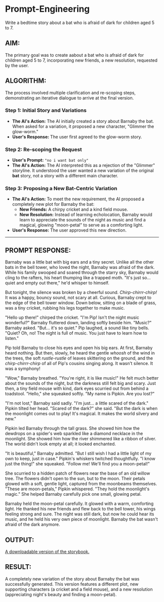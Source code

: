 # Prompt-Engineering
Write a bedtime story about a bat who is afraid of dark for children aged 5 to 7.

## AIM:
The primary goal was to create aabout a bat who is afraid of dark for children aged 5 to 7, incorporating new friends, a new resolution, requested by the user.

## ALGORITHM:
The process involved multiple clarification and re-scoping steps, demonstrating an iterative dialogue to arrive at the final version.

### Step 1: Initial Story and Variations
*   **The AI's Action:** The AI initially created a story about Barnaby the bat. When asked for a variation, it proposed a new character, "Glimmer the glow-worm."
*   **User's Response:** The user first agreed to the glow-worm story.

### Step 2: Re-scoping the Request
*   **User's Prompt:** `"no i want bat only"`
*   **The AI's Action:** The AI interpreted this as a rejection of the "Glimmer" storyline. It understood the user wanted a new variation of the original **bat** story, not a story with a different main character.

### Step 3: Proposing a New Bat-Centric Variation
*   **The AI's Action:** To meet the new requirement, the AI proposed a completely new plot for Barnaby the bat:
    *   **New Friends:** A chirpy cricket and a kind field mouse.
    *   **New Resolution:** Instead of learning echolocation, Barnaby would learn to appreciate the sounds of the night as music and find a magical, glowing "moon-petal" to serve as a comforting light.
*   **User's Response:** The user approved this new direction.

---

## PROMPT RESPONSE:

Barnaby was a little bat with big ears and a tiny secret. Unlike all the other bats in the bell tower, who loved the night, Barnaby was afraid of the dark. While his family swooped and soared through the starry sky, Barnaby would cling to the rafters, his heart thumping like a trapped moth. "It's just so... quiet and empty out there," he'd whisper to himself.

But tonight, the silence was broken by a cheerful sound. *Chirp-chirrr-chirp!* It was a happy, bouncy sound, not scary at all. Curious, Barnaby crept to the edge of the bell tower window. Down below, sitting on a blade of grass, was a tiny cricket, rubbing his legs together to make music.

"Hello up there!" chirped the cricket. "I'm Pip! Isn't the night music wonderful?" Barnaby fluttered down, landing softly beside him. "Music?" Barnaby asked. "But... it's so quiet." Pip laughed, a sound like tiny bells. "Quiet? Oh, no! The night is full of music. You just have to learn how to listen."

Pip told Barnaby to close his eyes and open his big ears. At first, Barnaby heard nothing. But then, slowly, he heard the gentle *whoosh* of the wind in the trees, the soft *rustle-rustle* of leaves skittering on the ground, and the *chirp-chirrr-chirp* of all of Pip's cousins singing along. It wasn't silence. It was a symphony!

"Wow," Barnaby breathed. "You're right, it is like music!" He felt much better about the sounds of the night, but the darkness still felt big and scary. Just then, a tiny field mouse with kind, dark eyes scurried out from behind a toadstool. "Hello," she squeaked softly. "My name is Pipkin. Are you lost?"

"I'm not lost," Barnaby said sadly. "I'm just... a little scared of the dark." Pipkin tilted her head. "Scared of the dark?" she said. "But the dark is when the moonlight comes out to play! It's magical. It makes the world silvery and new."

Pipkin led Barnaby through the tall grass. She showed him how the dewdrops on a spider's web sparkled like a diamond necklace in the moonlight. She showed him how the river shimmered like a ribbon of silver. The world didn't look empty at all; it looked enchanted.

"It is beautiful," Barnaby admitted. "But I still wish I had a little light of my own to keep, just in case." Pipkin's whiskers twitched thoughtfully. "I know just the thing!" she squeaked. "Follow me! We'll find you a moon-petal!"

She scurried to a hidden patch of flowers near the base of an old willow tree. The flowers didn't open to the sun, but to the moon. Their petals glowed with a soft, gentle light, captured from the moonbeams themselves. "These are moon-petals," Pipkin whispered. "They hold the moonlight's magic." She helped Barnaby carefully pick one small, glowing petal.

Barnaby held the moon-petal carefully. It glowed with a warm, comforting light. He thanked his new friends and flew back to the bell tower, his wings feeling strong and sure. The night was still dark, but now he could hear its music, and he held his very own piece of moonlight. Barnaby the bat wasn't afraid of the dark anymore.

## OUTPUT:

[A downloadable version of the storybook.](https://github.com/PriyankaRaghavan07/Prompt-Engineering/blob/main/parangika_compressed.pdf)

## RESULT:
A completely new variation of the story about Barnaby the bat was successfully generated. This version features a different plot, new supporting characters (a cricket and a field mouse), and a new resolution (appreciating night's beauty and finding a moon-petal). 
